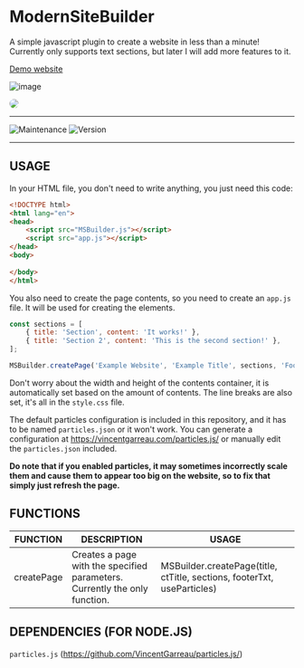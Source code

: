 # ModernSiteBuilder
A simple javascript plugin to create a website in less than a minute! Currently only supports text sections, but later I will add more features to it.

[Demo website](https://astraxvz.github.io/ModernSiteBuilder/demo/)

![image](https://github.com/AstraxVZ/ModernSiteBuilder/assets/91541572/4c0d31ed-439b-4f17-99b8-d9e8f21a5374)

<img src="https://github.com/AstraxVZ/ModernSiteBuilder/assets/91541572/4c0d31ed-439b-4f17-99b8-d9e8f21a5374" style="border-radius:50%">

---

<img alt="Maintenance" src="https://img.shields.io/badge/Maintained-yes-green" /> <img alt="Version" src="https://img.shields.io/badge/Version-1.1.0-yellow" />

---

## USAGE

In your HTML file, you don't need to write anything, you just need this code:
```html
<!DOCTYPE html>
<html lang="en">
<head>
    <script src="MSBuilder.js"></script>
    <script src="app.js"></script>
</head>
<body>
    
</body>
</html>
```

You also need to create the page contents, so you need to create an `app.js` file. It will be used for creating the elements.
```javascript
const sections = [
    { title: 'Section', content: 'It works!' },
    { title: 'Section 2', content: 'This is the second section!' },
];

MSBuilder.createPage('Example Website', 'Example Title', sections, 'Footer Test', true);
```

Don't worry about the width and height of the contents container, it is automatically set based on the amount of contents. The line breaks are also set, it's all in the `style.css` file.

The default particles configuration is included in this repository, and it has to be named `particles.json` or it won't work.
You can generate a configuration at https://vincentgarreau.com/particles.js/ or manually edit the `particles.json` included.

**Do note that if you enabled particles, it may sometimes incorrectly scale them and cause them to appear too big on the website, so to fix that simply just refresh the page.**

## FUNCTIONS

| FUNCTION   | DESCRIPTION                                                                | USAGE                                                                   |
|------------|----------------------------------------------------------------------------|-------------------------------------------------------------------------|
| createPage | Creates a page with the specified parameters. Currently the only function. | MSBuilder.createPage(title, ctTitle, sections, footerTxt, useParticles) |

## DEPENDENCIES (FOR NODE.JS)

`particles.js` (https://github.com/VincentGarreau/particles.js/)
